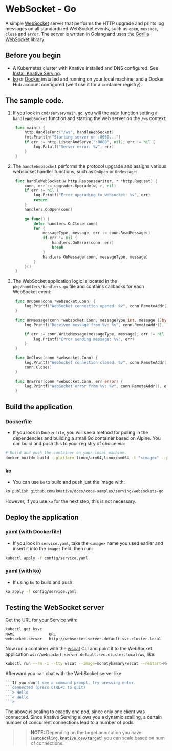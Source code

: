 # WebSocket - Go

A simple [WebSocket](https://datatracker.ietf.org/doc/html/rfc6455) server that performs the HTTP upgrade and prints log messages on all standardized WebSocket events, such as `open`, `message`, `close` and `error`. The server is written in Golang and uses the [Gorilla WebSocket](github.com/gorilla/websocket) library.


## Before you begin

- A Kubernetes cluster with Knative installed and DNS configured. See
  [Install Knative Serving](https://knative.dev/docs/install/serving/install-serving-with-yaml).
- [ko](https://github.com/ko-build/ko) or [Docker](https://www.docker.com) installed and running on your local machine,
  and a Docker Hub account configured (we'll use it for a container registry).

## The sample code.

1. If you look in `cmd/server/main.go`, you will the `main` function setting a `handleWebSocket` function and starting the web server on the `/ws` context:

   ```go
    func main() {
        http.HandleFunc("/ws", handleWebSocket)
        fmt.Println("Starting server on :8080...")
        if err := http.ListenAndServe(":8080", nil); err != nil {
            log.Fatalf("Server error: %v", err)
        }
    }
   ```

2. The `handleWebSocket` performs the protocol upgrade and assigns various websocket handler functions, such as `OnOpen` or `OnMessage`:

   ```go
    func handleWebSocket(w http.ResponseWriter, r *http.Request) {
        conn, err := upgrader.Upgrade(w, r, nil)
        if err != nil {
            log.Printf("Error upgrading to websocket: %v", err)
            return
        }
        handlers.OnOpen(conn)

        go func() {
            defer handlers.OnClose(conn)
            for {
                messageType, message, err := conn.ReadMessage()
                if err != nil {
                    handlers.OnError(conn, err)
                    break
                }
                handlers.OnMessage(conn, messageType, message)
            }
        }()
    }
   ```

3. The WebSocket application logic is located in the `pkg/handlers/handlers.go` file and contains callbacks for each WebSocket event:

   ```go
    func OnOpen(conn *websocket.Conn) {
        log.Printf("WebSocket connection opened: %v", conn.RemoteAddr())
    }

    func OnMessage(conn *websocket.Conn, messageType int, message []byte) {
        log.Printf("Received message from %v: %s", conn.RemoteAddr(), string(message))

        if err := conn.WriteMessage(messageType, message); err != nil {
            log.Printf("Error sending message: %v", err)
        }
    }

    func OnClose(conn *websocket.Conn) {
        log.Printf("WebSocket connection closed: %v", conn.RemoteAddr())
        conn.Close()
    }

    func OnError(conn *websocket.Conn, err error) {
        log.Printf("WebSocket error from %v: %v", conn.RemoteAddr(), err)
    }
   ```

## Build the application

 ### Dockerfile

 * If you look in `Dockerfile`, you will see a method for pulling in the dependencies and building a small Go container based on Alpine. You can build and push this to your registry of choice via:
```bash
# Build and push the container on your local machine.
docker buildx build --platform linux/arm64,linux/amd64 -t "<image>" --push .
```

 ### ko

 * You can use `ko` to build and push just the image with:
```bash
ko publish github.com/knative/docs/code-samples/serving/websockets-go
```
 However, if you use `ko` for the next step, this is not necessary.

## Deploy the application

 ### yaml (with Dockerfile)
 * If you look in `service.yaml`, take the `<image>` name you used earlier and insert it into the `image:` field, then run:
```bash
kubectl apply -f config/service.yaml
```

 ### yaml (with ko)
 * If using `ko` to build and push:
```bash
ko apply -f config/service.yaml
```

## Testing the WebSocket server

Get the URL for your Service with:

   ```bash
   kubectl get ksvc
   NAME               URL                                                 LATESTCREATED            LATESTREADY              READY   REASON
   websocket-server   http://websocket-server.default.svc.cluster.local   websocket-server-00001   websocket-server-00001   True
   ```

Now run a container with the [wscat](https://github.com/websockets/wscat) CLI and point it to the WebSocket application `ws://websocket-server.default.svc.cluster.local/ws`, like:


   ```bash
   kubectl run --rm -i --tty wscat --image=monotykamary/wscat --restart=Never -- -c ws://websocket-server.default.svc.cluster.local/ws
   ```

Afterward you can chat with the WebSocket server like:

   ```bash
   ```If you don't see a command prompt, try pressing enter.
   ```connected (press CTRL+C to quit)
   ```> Hello
   ```< Hello
   ```>
   ```

The above is scaling to exactly one pod, since only one client was connected. Since Knative Serving allows you a dynamic scalling, a certain number of concurrent connections lead to a number of pods.

>> **NOTE:** Depending on the target annotation you have ([`autoscaling.knative.dev/target`](https://knative.dev/docs/serving/autoscaling/autoscaling-targets/)) you can scale based on num of connections.
